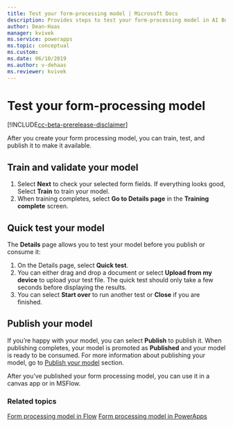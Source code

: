 ```yaml
---
title: Test your form-processing model | Microsoft Docs
description: Provides steps to test your form-processing model in AI Builder.
author: Dean-Haas
manager: kvivek
ms.service: powerapps
ms.topic: conceptual
ms.custom: 
ms.date: 06/10/2019
ms.author: v-dehaas
ms.reviewer: kvivek
---
```


# Test your form-processing model

[!INCLUDE[cc-beta-prerelease-disclaimer](./includes/cc-beta-prerelease-disclaimer.md)]

After you create your form processing model, you can train, test, and publish it to make it available. 
## Train and validate your model
1. Select **Next** to check your selected form fields. If everything looks good, Select **Train** to train your model. 
1. When training completes,  select **Go to Details page** in the **Training complete** screen.

## Quick test your model 
The **Details** page allows you to test your model before you publish or consume it:

1. On the Details page, select **Quick test**. 
2. You can either drag and drop a document or select **Upload from my device** to upload your test file. The quick test should only take a few seconds before displaying the results. 
3. You can select **Start over** to run another test or **Close** if you are finished.

## Publish your model

If you’re happy with your model, you can select **Publish**  to publish it. When publishing completes, your model is promoted as **Published** and your model is ready to be consumed. For more information about publishing your model, go to [Publish your model](publish-model-ai-builder.md) section.

After you’ve published your form processing model, you can use it in a canvas app or in MSFlow.

### Related topics
[Form processing model in Flow](form-processing-model-in-flow.md)
[Form processing model in PowerApps](form-processor-component-in-powerapps.md)
